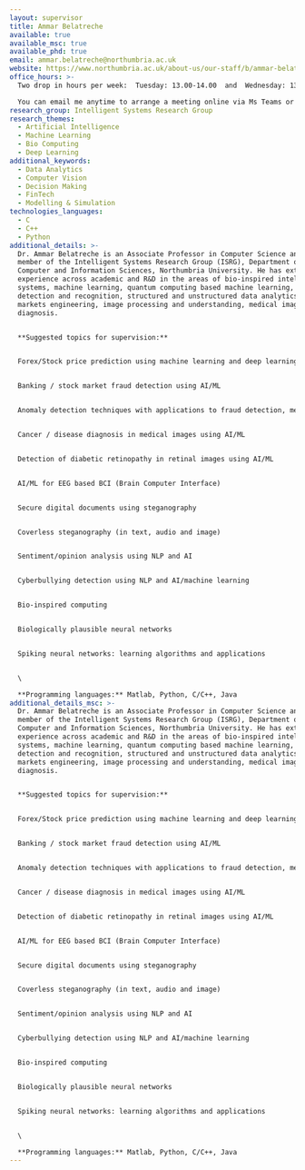 ```yaml
---
layout: supervisor
title: Ammar Belatreche
available: true
available_msc: true
available_phd: true
email: ammar.belatreche@northumbria.ac.uk
website: https://www.northumbria.ac.uk/about-us/our-staff/b/ammar-belatreche/
office_hours: >-
  Two drop in hours per week:  Tuesday: 13.00-14.00  and  Wednesday: 13.00-14.00

  You can email me anytime to arrange a meeting online via Ms Teams or in person (my office is: ELB 205). 
research_group: Intelligent Systems Research Group
research_themes:
  - Artificial Intelligence
  - Machine Learning
  - Bio Computing
  - Deep Learning
additional_keywords:
  - Data Analytics
  - Computer Vision
  - Decision Making
  - FinTech
  - Modelling & Simulation
technologies_languages:
  - C
  - C++
  - Python
additional_details: >-
  Dr. Ammar Belatreche is an Associate Professor in Computer Science and is a
  member of the Intelligent Systems Research Group (ISRG), Department of
  Computer and Information Sciences, Northumbria University. He has extensive
  experience across academic and R&D in the areas of bio-inspired intelligent
  systems, machine learning, quantum computing based machine learning, face
  detection and recognition, structured and unstructured data analytics, capital
  markets engineering, image processing and understanding, medical imaging
  diagnosis. 


  **Suggested topics for supervision:**


  Forex/Stock price prediction using machine learning and deep learning


  Banking / stock market fraud detection using AI/ML  


  Anomaly detection techniques with applications to fraud detection, medical diagnosis, video surveillance, intrusion detection, etc.


  Cancer / disease diagnosis in medical images using AI/ML


  Detection of diabetic retinopathy in retinal images using AI/ML 


  AI/ML for EEG based BCI (Brain Computer Interface)


  Secure digital documents using steganography


  Coverless steganography (in text, audio and image)  


  Sentiment/opinion analysis using NLP and AI


  Cyberbullying detection using NLP and AI/machine learning 


  Bio-inspired computing


  Biologically plausible neural networks


  Spiking neural networks: learning algorithms and applications


  \

  **Programming languages:** Matlab, Python, C/C++, Java
additional_details_msc: >-
  Dr. Ammar Belatreche is an Associate Professor in Computer Science and is a
  member of the Intelligent Systems Research Group (ISRG), Department of
  Computer and Information Sciences, Northumbria University. He has extensive
  experience across academic and R&D in the areas of bio-inspired intelligent
  systems, machine learning, quantum computing based machine learning, face
  detection and recognition, structured and unstructured data analytics, capital
  markets engineering, image processing and understanding, medical imaging
  diagnosis. 


  **Suggested topics for supervision:**


  Forex/Stock price prediction using machine learning and deep learning


  Banking / stock market fraud detection using AI/ML  


  Anomaly detection techniques with applications to fraud detection, medical diagnosis, video surveillance, intrusion detection, etc.


  Cancer / disease diagnosis in medical images using AI/ML


  Detection of diabetic retinopathy in retinal images using AI/ML 


  AI/ML for EEG based BCI (Brain Computer Interface)


  Secure digital documents using steganography


  Coverless steganography (in text, audio and image)  


  Sentiment/opinion analysis using NLP and AI


  Cyberbullying detection using NLP and AI/machine learning 


  Bio-inspired computing


  Biologically plausible neural networks


  Spiking neural networks: learning algorithms and applications


  \

  **Programming languages:** Matlab, Python, C/C++, Java
---
```

